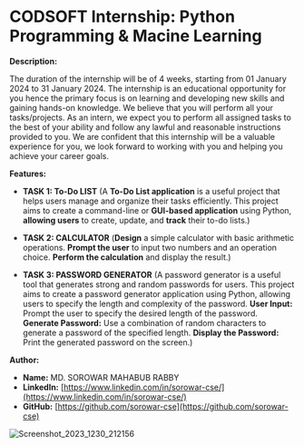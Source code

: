 # CODSOFT Internship: Python Programming & Macine Learning

**Description:**

The duration of the internship will be of 4 weeks, starting from 01 January 2024 to 31 January 2024.
The internship is an educational opportunity for you hence the primary focus is on learning and
developing new skills and gaining hands-on knowledge. We believe that you will perform all your
tasks/projects. As an intern, we expect you to perform all assigned tasks to the best of your ability and follow any
lawful and reasonable instructions provided to you. We are confident that this internship will be a valuable experience for you, we look forward to
working with you and helping you achieve your career goals.


**Features:**

- **TASK 1: To-Do LIST**
  (A **To-Do List application** is a useful project that helps users manage and organize their tasks efficiently. This project aims to create a command-line or **GUI-based application** using Python, **allowing users** to create, update, and **track** their to-do lists.)

- **TASK 2: CALCULATOR**
  (**Design** a simple calculator with basic arithmetic operations. **Prompt the user** to input two numbers and an operation choice. **Perform the calculation** and display the result.)


- **TASK 3: PASSWORD GENERATOR**
  (A password generator is a useful tool that generates strong and random passwords for users. This project aims to create a password generator application using Python, allowing users to specify the length and complexity of the password. **User Input:** Prompt the user to specify the desired length of the password. **Generate Password:** Use a combination of random characters to generate a password of the specified length. **Display the Password:** Print the generated password on the screen.)


**Author:**

* **Name:** MD. SOROWAR MAHABUB RABBY
* **LinkedIn:** [https://www.linkedin.com/in/sorowar-cse/](https://www.linkedin.com/in/sorowar-cse/)
* **GitHub:** [https://github.com/sorowar-cse](https://github.com/sorowar-cse)

![Screenshot_2023_1230_212156](https://github.com/sorowar-cse/CODSOFT_Python_Internship/assets/76944781/39353de5-d304-4eb4-8eb9-fe2d9f1e7696)
